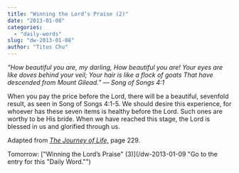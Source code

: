```yaml
---
title: "Winning the Lord’s Praise (2)"
date: "2013-01-08"
categories: 
  - "daily-words"
slug: "dw-2013-01-08"
author: "Titus Chu"
---
```


_“How beautiful you are, my darling,_ _How beautiful you are!_ _Your eyes are like doves behind your veil;_ _Your hair is like a flock of goats_ _That have descended from Mount Gilead.”_ _— Song of Songs 4:1_

When you pay the price before the Lord, there will be a beautiful, sevenfold result, as seen in Song of Songs 4:1-5. We should desire this experience, for whoever has these seven items is healthy before the Lord. Such ones are worthy to be His bride. When we have reached this stage, the Lord is blessed in us and glorified through us.

Adapted from _[The Journey of Life,](/book-journey "Go to the listing for this book.")_ page 229.

Tomorrow: ["Winning the Lord’s Praise" (3)](/dw-2013-01-09 "Go to the entry for this "Daily Word."")
